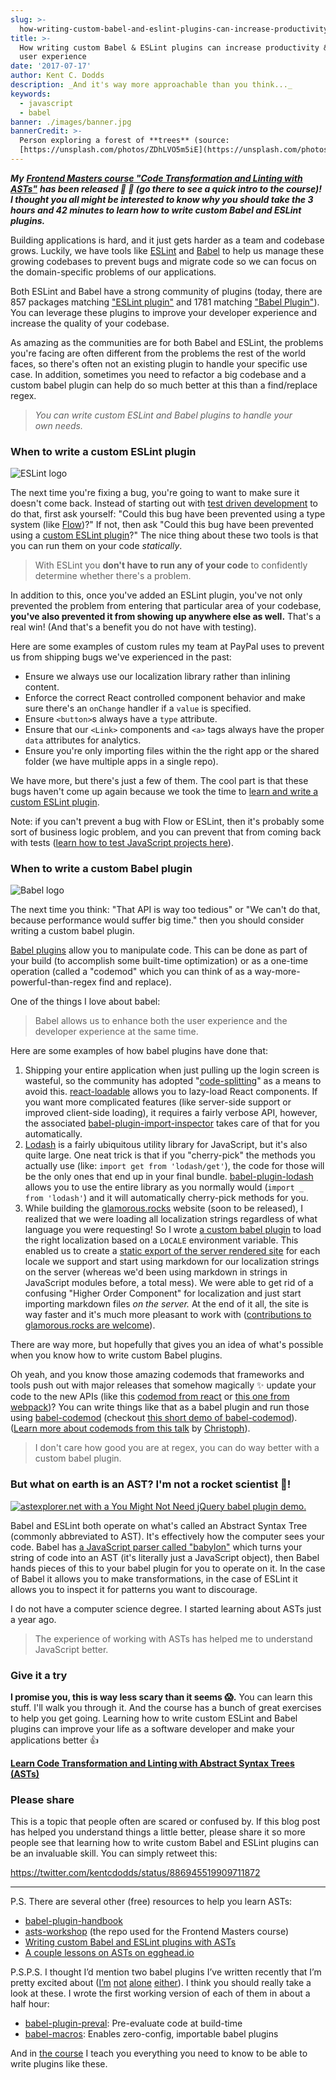 ```yaml
---
slug: >-
  how-writing-custom-babel-and-eslint-plugins-can-increase-productivity-and-improve-user-experience
title: >-
  How writing custom Babel & ESLint plugins can increase productivity & improve
  user experience
date: '2017-07-17'
author: Kent C. Dodds
description: _And it's way more approachable than you think..._
keywords:
  - javascript
  - babel
banner: ./images/banner.jpg
bannerCredit: >-
  Person exploring a forest of **trees** (source:
  [https://unsplash.com/photos/ZDhLVO5m5iE](https://unsplash.com/photos/ZDhLVO5m5iE))
---
```


**_My_**
[**_Frontend Masters course "Code Transformation and Linting with ASTs"_**](https://frontendmasters.com/courses/linting-asts/)
**_has been released 🎉 🎊 (go there to see a quick intro to the course)! I
thought you all might be interested to know why you should take the 3 hours and
42 minutes to learn how to write custom Babel and ESLint plugins._**

Building applications is hard, and it just gets harder as a team and codebase
grows. Luckily, we have tools like [ESLint](http://eslint.org/) and
[Babel](https://babeljs.io/) to help us manage these growing codebases to
prevent bugs and migrate code so we can focus on the domain-specific problems of
our applications.

Both ESLint and Babel have a strong community of plugins (today, there are 857
packages matching
["ESLint plugin"](https://www.npmjs.com/search?q=eslint%20plugin&page=1&ranking=optimal)
and 1781 matching
["Babel Plugin"](https://www.npmjs.com/search?q=babel%20plugin)). You can
leverage these plugins to improve your developer experience and increase the
quality of your codebase.

As amazing as the communities are for both Babel and ESLint, the problems you're
facing are often different from the problems the rest of the world faces, so
there's often not an existing plugin to handle your specific use case. In
addition, sometimes you need to refactor a big codebase and a custom babel
plugin can help do so much better at this than a find/replace regex.

> _You can write custom ESLint and Babel plugins to handle your own needs._

### When to write a custom ESLint plugin

![ESLint logo](./images/0.png)

The next time you're fixing a bug, you're going to want to make sure it doesn't
come back. Instead of starting out with
[test driven development](https://egghead.io/lessons/javascript-use-test-driven-development)
to do that, first ask yourself: "Could this bug have been prevented using a type
system (like [Flow](https://flow.org/))?" If not, then ask "Could this bug have
been prevented using a
[custom ESLint plugin](http://eslint.org/docs/developer-guide/working-with-rules)?"
The nice thing about these two tools is that you can run them on your code
_statically_.

> With ESLint you **don't have to run any of your code** to confidently
> determine whether there's a problem.

In addition to this, once you've added an ESLint plugin, you've not only
prevented the problem from entering that particular area of your codebase,
**you've also prevented it from showing up anywhere else as well.** That's a
real win! (And that's a benefit you do not have with testing).

Here are some examples of custom rules my team at PayPal uses to prevent us from
shipping bugs we've experienced in the past:

- Ensure we always use our localization library rather than inlining content.
- Enforce the correct React controlled component behavior and make sure there's
  an `onChange` handler if a `value` is specified.
- Ensure `<button>`s always have a `type` attribute.
- Ensure that our `<Link>` components and `<a>` tags always have the proper
  `data` attributes for analytics.
- Ensure you're only importing files within the the right app or the shared
  folder (we have multiple apps in a single repo).

We have more, but there's just a few of them. The cool part is that these bugs
haven't come up again because we took the time to
[learn and write a custom ESLint plugin](http://kcd.im/fm-asts).

Note: if you can't prevent a bug with Flow or ESLint, then it's probably some
sort of business logic problem, and you can prevent that from coming back with
tests ([learn how to test JavaScript projects here](http://kcd.im/fm-testing)).

### When to write a custom Babel plugin

![Babel logo](./images/1.png)

The next time you think: "That API is way too tedious" or "We can't do that,
because performance would suffer big time." then you should consider writing a
custom babel plugin.

[Babel plugins](https://babeljs.io/docs/plugins/) allow you to manipulate code.
This can be done as part of your build (to accomplish some built-time
optimization) or as a one-time operation (called a "codemod" which you can think
of as a way-more-powerful-than-regex find and replace).

One of the things I love about babel:

> Babel allows us to enhance both the user experience and the developer
> experience at the same time.

Here are some examples of how babel plugins have done that:

1.  Shipping your entire application when just pulling up the login screen is
    wasteful, so the community has adopted
    "[code-splitting](https://webpack.js.org/guides/code-splitting/)" as a means
    to avoid this.
    [react-loadable](https://github.com/thejameskyle/react-loadable) allows you
    to lazy-load React components. If you want more complicated features (like
    server-side support or improved client-side loading), it requires a fairly
    verbose API, however, the associated
    [babel-plugin-import-inspector](https://github.com/thejameskyle/react-loadable/blob/3a9d9cf34abff075f3ec7919732f95dc6d9453a4/README.md#babel-plugin-import-inspector)
    takes care of that for you automatically.
2.  [Lodash](https://lodash.com/) is a fairly ubiquitous utility library for
    JavaScript, but it's also quite large. One neat trick is that if you
    "cherry-pick" the methods you actually use (like:
    `import get from 'lodash/get'`), the code for those will be the only ones
    that end up in your final bundle.
    [babel-plugin-lodash](https://github.com/lodash/babel-plugin-lodash) allows
    you to use the entire library as you normally would
    (`import _ from 'lodash'`) and it will automatically cherry-pick methods for
    you.
3.  While building the [glamorous.rocks](https://rc.glamorous.rocks/) website
    (soon to be released), I realized that we were loading all localization
    strings regardless of what language you were requesting! So I wrote
    [a custom babel plugin](https://github.com/kentcdodds/glamorous-website/blob/7ab245a4f99af9f217fd9b7d63f59dae1814f08e/other/babel-plugin-l10n-loader.js)
    to load the right localization based on a `LOCALE` environment variable.
    This enabled us to create a
    [static export of the server rendered site](https://github.com/zeit/next.js/blob/dba24dac9db97dfce07fbdb1725f5ed1f9a40811/readme.md#static-html-export)
    for each locale we support and start using markdown for our localization
    strings on the server (whereas we'd been using markdown in strings in
    JavaScript modules before, a total mess). We were able to get rid of a
    confusing "Higher Order Component" for localization and just start importing
    markdown files _on the server._ At the end of it all, the site is way faster
    and it's much more pleasant to work with
    ([contributions to glamorous.rocks are welcome](https://github.com/kentcdodds/glamorous-website/issues)).

There are way more, but hopefully that gives you an idea of what's possible when
you know how to write custom Babel plugins.

Oh yeah, and you know those amazing codemods that frameworks and tools push out
with major releases that somehow magically ✨ update your code to the new APIs
(like this [codemod from react](https://github.com/reactjs/react-codemod) or
[this one from webpack](https://github.com/webpack/webpack-cli/blob/master/lib/migrate.js))?
You can write things like that as a babel plugin and run those using
[babel-codemod](https://github.com/square/babel-codemod) (checkout
[this short demo of babel-codemod](https://youtu.be/Vj9MOXbC43A&index=1&list=PLV5CVI1eNcJipUVm6RDsOQti_MzHImUMD)).
([Learn more about codemods from this talk](https://youtu.be/d0pOgY8__JM) by
[Christoph](https://twitter.com/cpojer)).

> I don't care how good you are at regex, you can do way better with a custom
> babel plugin.

### But what on earth is an AST? I'm not a rocket scientist 🚀!

[![astexplorer.net with a You Might Not Need jQuery babel plugin demo.](./images/2.png)](https://kcd.im/asteymnnj)

Babel and ESLint both operate on what's called an Abstract Syntax Tree (commonly
abbreviated to AST). It's effectively how the computer sees your code. Babel has
[a JavaScript parser called "babylon"](https://github.com/babel/babylon) which
turns your string of code into an AST (it's literally just a JavaScript object),
then Babel hands pieces of this to your babel plugin for you to operate on it.
In the case of Babel it allows you to make transformations, in the case of
ESLint it allows you to inspect it for patterns you want to discourage.

I do not have a computer science degree. I started learning about ASTs just a
year ago.

> The experience of working with ASTs has helped me to understand JavaScript
> better.

### Give it a try

**I promise you, this is way less scary than it seems 😱.** You can learn this
stuff. I'll walk you through it. And the course has a bunch of great exercises
to help you get going. Learning how to write custom ESLint and Babel plugins can
improve your life as a software developer and make your applications better 👍

[**Learn Code Transformation and Linting with Abstract Syntax Trees (ASTs)**](http://kcd.im/fm-asts)

### Please share

This is a topic that people often are scared or confused by. If this blog post
has helped you understand things a little better, please share it so more people
see that learning how to write custom Babel and ESLint plugins can be an
invaluable skill. You can simply retweet this:

https://twitter.com/kentcdodds/status/886945519909711872

---

P.S. There are several other (free) resources to help you learn ASTs:

- [babel-plugin-handbook](https://github.com/thejameskyle/babel-handbook/blob/master/translations/en/plugin-handbook.md)
- [asts-workshop](https://github.com/kentcdodds/asts-workshop) (the repo used
  for the Frontend Masters course)
- [Writing custom Babel and ESLint plugins with ASTs](https://youtu.be/VBscbcm2Mok&index=1&list=PLV5CVI1eNcJgNqzNwcs4UKrlJdhfDjshf&t=192s)
- [A couple lessons on ASTs on egghead.io](http://kcd.im/egghead-asts)

P.S.P.S. I thought I’d mention two babel plugins I’ve written recently that I’m
pretty excited about
([I’m](https://twitter.com/threepointone/status/885884698093899777)
[not](https://twitter.com/mitchellhamiltn/status/886441807420182528)
[alone](https://twitter.com/rauchg/status/886449097770541057)
[either](https://twitter.com/souporserious/status/886803870743121920)). I think
you should really take a look at these. I wrote the first working version of
each of them in about a half hour:

- [babel-plugin-preval](https://github.com/kentcdodds/babel-plugin-preval):
  Pre-evaluate code at build-time
- [babel-macros](https://github.com/kentcdodds/babel-macros): Enables
  zero-config, importable babel plugins

And in [the course](http://kcd.im/fm-asts) I teach you everything you need to
know to be able to write plugins like these.
